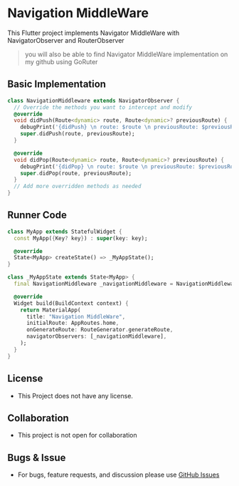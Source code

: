 # Navigation MiddleWare

This Flutter project implements Navigator MiddleWare with NavigatorObserver and RouterObserver

> you will also be able to find  Navigator MiddleWare implementation on my github using GoRuter

## Basic Implementation

```dart
class NavigationMiddleware extends NavigatorObserver {
  // Override the methods you want to intercept and modify
  @override
  void didPush(Route<dynamic> route, Route<dynamic>? previousRoute) {
    debugPrint('{didPush} \n route: $route \n previousRoute: $previousRoute');
    super.didPush(route, previousRoute);
  }

  @override
  void didPop(Route<dynamic> route, Route<dynamic>? previousRoute) {
    debugPrint('{didPop} \n route: $route \n previousRoute: $previousRoute');
    super.didPop(route, previousRoute);
  }
  // Add more overridden methods as needed
}
```

## Runner Code

```dart
class MyApp extends StatefulWidget {
  const MyApp({Key? key}) : super(key: key);

  @override
  State<MyApp> createState() => _MyAppState();
}

class _MyAppState extends State<MyApp> {
  final NavigationMiddleware _navigationMiddleware = NavigationMiddleware();

  @override
  Widget build(BuildContext context) {
    return MaterialApp(
      title: "Navigation MiddleWare",
      initialRoute: AppRoutes.home,
      onGenerateRoute: RouteGenerator.generateRoute,
      navigatorObservers: [_navigationMiddleware],
    );
  }
}
```

## License

- This Project does not have any license.

## Collaboration

- This project is not open for collaboration

## Bugs & Issue

- For bugs, feature requests, and discussion please use [GitHub Issues](https://github.com/udit-raj-simform/navigation_middleware/issues)
